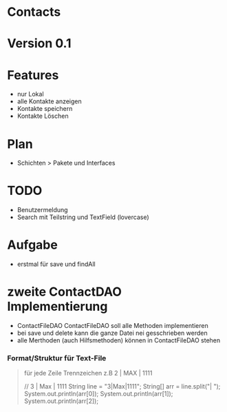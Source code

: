 # Contacts 
# Version 0.1

# Features
* nur Lokal
* alle Kontakte anzeigen
* Kontakte speichern
* Kontakte Löschen

# Plan
* Schichten > Pakete und Interfaces



# TODO
* Benutzermeldung
* Search mit Teilstring und TextField (lovercase)

# Aufgabe 

* erstmal für save und findAll

# zweite ContactDAO Implementierung 
* ContactFileDAO
    ContactFileDAO soll alle Methoden implementieren
* bei save und delete kann die ganze Datei nei gesschrieben werden
* alle Merthoden (auch Hilfsmethoden) können in ContactFileDAO stehen

### Format/Struktur für Text-File

> für jede Zeile
> Trennzeichen z.B 2 | MAX | 1111
> 
>  // 3 | Max | 1111
String line = "3|Max|1111";
String[] arr = line.split("| ");
System.out.println(arr[0]);
System.out.println(arr[1]);
System.out.println(arr[2]);